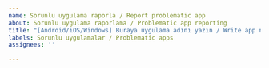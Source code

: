 ```yaml
---
name: Sorunlu uygulama raporla / Report problematic app
about: Sorunlu uygulama raporlama / Problematic app reporting
title: "[Android/iOS/Windows] Buraya uygulama adını yazın / Write app name there"
labels: Sorunlu uygulamalar / Problematic apps
assignees: ''

---
```



